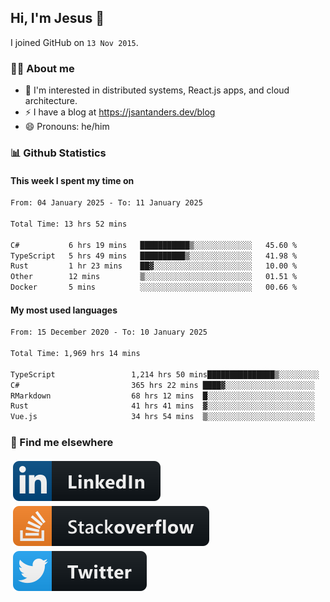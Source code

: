 ## Hi, I'm Jesus 👋

I joined GitHub on `13 Nov 2015`.

<!-- Talking about you -->

### 👨‍💻 About me

- 👦 I'm interested in distributed systems, React.js apps, and cloud architecture.
- ⚡️ I have a blog at <https://jsantanders.dev/blog>
- 😄 Pronouns: he/him

### 📊 Github Statistics

#### This week I spent my time on

<!--START_SECTION:weekly-->

```txt
From: 04 January 2025 - To: 11 January 2025

Total Time: 13 hrs 52 mins

C#           6 hrs 19 mins   ███████████▒░░░░░░░░░░░░░   45.60 %
TypeScript   5 hrs 49 mins   ██████████▒░░░░░░░░░░░░░░   41.98 %
Rust         1 hr 23 mins    ██▓░░░░░░░░░░░░░░░░░░░░░░   10.00 %
Other        12 mins         ▒░░░░░░░░░░░░░░░░░░░░░░░░   01.51 %
Docker       5 mins          ░░░░░░░░░░░░░░░░░░░░░░░░░   00.66 %
```

<!--END_SECTION:weekly-->

#### My most used languages

<!--START_SECTION:alltime-->

```txt
From: 15 December 2020 - To: 10 January 2025

Total Time: 1,969 hrs 14 mins

TypeScript                 1,214 hrs 50 mins███████████████▒░░░░░░░░░   61.69 %
C#                         365 hrs 22 mins ████▓░░░░░░░░░░░░░░░░░░░░   18.55 %
RMarkdown                  68 hrs 12 mins  █░░░░░░░░░░░░░░░░░░░░░░░░   03.46 %
Rust                       41 hrs 41 mins  ▓░░░░░░░░░░░░░░░░░░░░░░░░   02.12 %
Vue.js                     34 hrs 54 mins  ▒░░░░░░░░░░░░░░░░░░░░░░░░   01.77 %
```

<!--END_SECTION:alltime-->

### 📢 Find me elsewhere

<p>
  <a target="_blank" href="https://linkedin.com/in/jsantanders">
    <img src="https://github.com/jsantanders/jsantanders/blob/master/img/linkedin.svg" alt="LinkedIn" style="vertical-align:top; margin:4px">
  </a>
  
  <a target="_blank" href="https://stackoverflow.com/users/7318331/jesus-santander">
    <img src="https://github.com/jsantanders/jsantanders/blob/master/img/stackoverflow.svg" alt="StackOverflow" style="vertical-align:top; margin:4px">
  </a>
  
  <a target="_blank" href="http://twitter.com/jsantanders">
    <img src="https://github.com/jsantanders/jsantanders/blob/master/img/twitter.svg" alt="Twitter" style="vertical-align:top; margin:4px">
  </a>
</p>
